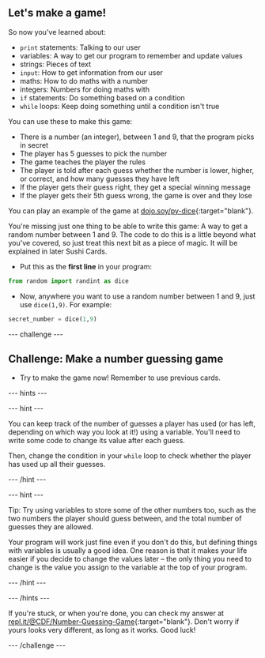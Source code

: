 ## Let's make a game!

So now you've learned about:
  * `print` statements: Talking to our user
  * variables: A way to get our program to remember and update values
  * strings: Pieces of text
  * `input`: How to get information from our user
  * maths: How to do maths with a number
  * integers: Numbers for doing maths with  
  * `if` statements: Do something based on a condition
  * `while` loops: Keep doing something until a condition isn't true

You can use these to make this game:
  * There is a number (an integer), between 1 and 9, that the program picks in secret
  * The player has 5 guesses to pick the number
  * The game teaches the player the rules
  * The player is told after each guess whether the number is lower, higher, or correct, and how many guesses they have left
  * If the player gets their guess right, they get a special winning message
  * If the player gets their 5th guess wrong, the game is over and they lose  

You can play an example of the game at [dojo.soy/py-dice](http://dojo.soy/py-dice){:target="blank"}.

You're missing just one thing to be able to write this game: A way to get a random number between 1 and 9. The code to do this is a little beyond what you've covered, so just treat this next bit as a piece of magic. It will be explained in later Sushi Cards.

+ Put this as the **first line** in your program:
```python
from random import randint as dice
```

+ Now, anywhere you want to use a random number between 1 and 9, just use `dice(1,9)`. For example:
```python
secret_number = dice(1,9)
```

--- challenge ---

## Challenge: Make a number guessing game

+ Try to make the game now! Remember to use previous cards. 

--- hints ---

--- hint ---

You can keep track of the number of guesses a player has used (or has left, depending on which way you look at it!) using a variable. You'll need to write some code to change its value after each guess.

Then, change the condition in your `while` loop to check whether the player has used up all their guesses.

--- /hint ---

--- hint ---

Tip: Try using variables to store some of the other numbers too, such as the two numbers the player should guess between, and the total number of guesses they are allowed.

Your program will work just fine even if you don't do this, but defining things with variables is usually a good idea. One reason is that it makes your life easier if you decide to change the values later – the only thing you need to change is the value you assign to the variable at the top of your program.

--- /hint ---

--- /hints ---

If you're stuck, or when you're done, you can check my answer at [repl.it/@CDF/Number-Guessing-Game](https://repl.it/@CDF/Number-Guessing-Game){:target="blank"}. Don't worry if yours looks very different, as long as it works. Good luck!

--- /challenge ---
